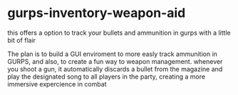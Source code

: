 # gurps-inventory-weapon-aid
this offers a option to track your bullets and ammunition in gurps with a little bit of flair

The plan is to build a GUI enviroment to more easly track ammunition in GURPS, and also, to create a fun way to weapon management.
whenever you shoot a gun, it automatically discards a bullet from the magazine and play the designated song to all players in the party, creating a more immersive expercience in
combat
